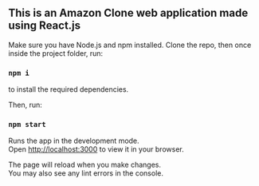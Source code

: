 ## This is an Amazon Clone web application made using React.js

Make sure you have Node.js and npm installed.
Clone the repo, then once inside the project folder, run:

### `npm i`

to install the required dependencies.

Then, run:

### `npm start`

Runs the app in the development mode.\
Open [http://localhost:3000](http://localhost:3000) to view it in your browser.

The page will reload when you make changes.\
You may also see any lint errors in the console.
